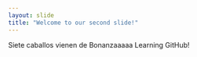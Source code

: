 ```yaml
---
layout: slide
title: "Welcome to our second slide!"
---
```

Siete caballos vienen de Bonanzaaaaa
Learning GitHub!
